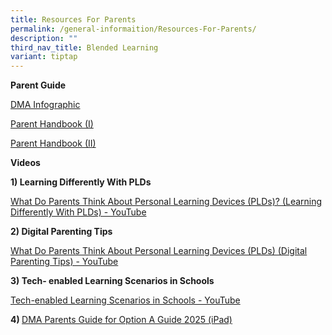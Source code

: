 ```yaml
---
title: Resources For Parents
permalink: /general-informaition/Resources-For-Parents/
description: ""
third_nav_title: Blended Learning
variant: tiptap
---
```

<p><strong>Parent Guide</strong>
</p>
<p><a href="/files/Blended%20Learning/DMA_Infographic_on_the_PLD_Initiative_2024_FINAL_Website.pdf" rel="noopener noreferrer nofollow" target="_blank">DMA Infographic</a>
</p>
<p><a href="/files/Blended%20Learning/IP2___Parent_Handbook__I__2024_FINAL.pdf" rel="noopener noreferrer nofollow" target="_blank">Parent Handbook (I)</a>
</p>
<p><a href="/files/Blended%20Learning/IP3___Parent_Handbook__II__2024_FINAL.pdf" rel="noopener noreferrer nofollow" target="_blank">Parent Handbook (II)</a>
</p>
<p><strong>Videos</strong>
</p>
<p><strong>1) Learning Differently With PLDs</strong>
</p>
<p><a href="https://www.youtube.com/watch?v=6oIAtbruVf4" rel="noopener noreferrer nofollow" target="_blank">What Do Parents Think About Personal Learning Devices (PLDs)? (Learning Differently With PLDs) - YouTube</a>
</p>
<p><strong>2) Digital Parenting Tips</strong>
</p>
<p><a href="https://www.youtube.com/watch?v=qCzeedZXeaM" rel="noopener noreferrer nofollow" target="_blank">What Do Parents Think About Personal Learning Devices (PLDs) (Digital Parenting Tips) - YouTube</a>
</p>
<p><strong>3) Tech- enabled Learning Scenarios in Schools</strong>
</p>
<p><a href="https://www.youtube.com/watch?v=jJw1mdtYfOs" rel="noopener noreferrer nofollow" target="_blank">Tech-enabled Learning Scenarios in Schools - YouTube</a>
</p>
<p><strong>4) </strong><a href="" rel="noopener nofollow" target="_blank">DMA Parents Guide for Option A Guide 2025 (iPad)</a>
</p>
<p></p>
<p></p>
<p></p>